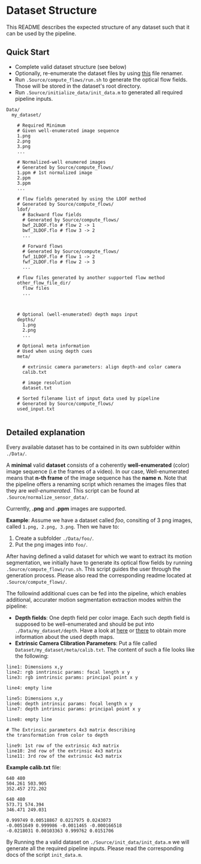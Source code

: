 # Dataset Structure

This README describes the expected structure of any dataset such that it can be used by the pipeline.

## Quick Start

+ Complete valid dataset structure (see below)
+ Optionally, re-enumerate the dataset files by using [this](https://github.com/simplay/file_renamer/blob/master/renamer.rb) file renamer.
+ Run `.Source/compute_flows/run.sh` to generate the optical flow fields. Those will be stored in the dataset's root directory.
+ Run `.Source/initialize_data/init_data.m` to generated all required pipeline inputs. 

```
Data/
  my_dataset/
  
    # Required Minimum
    # Given well-enumerated image sequence
    1.png
    2.png
    3.png
    ...
    
    # Normalized-well enumered images
    # Generated by Source/compute_flows/
    1.ppm # 1st normalized image
    2.ppm
    3.ppm
    ...
    
    # flow fields generated by using the LDOF method
    # Generated by Source/compute_flows/
    ldof/
      # Backward flow fields
      # Generated by Source/compute_flows/
      bwf_2LDOF.flo # flow 2 -> 1
      bwf_3LDOF.flo # flow 3 -> 2
      ...
    
      # Forward flows
      # Generated by Source/compute_flows/
      fwf_1LDOF.flo # flow 1 -> 2
      fwf_2LDOF.flo # flow 2 -> 3
      ...
    
    # flow files generated by another supported flow method
    other_flow_file_dir/
      flow files
      ...
    
 
    
    # Optional (well-enumerated) depth maps input
    depths/
      1.png
      2.png
      ...
    
    # Optional meta information
    # Used when using depth cues
    meta/
      
      # extrinsic camera parameters: align depth-and color camera
      calib.txt
      
      # image resolution
      dataset.txt
  
    # Sorted filename list of input data used by pipeline
    # Generated by Source/compute_flows/
    used_input.txt  
    
```

## Detailed explanation

Every available dataset has to be contained in its own subfolder within `./Data/`. 

A **minimal** valid **dataset** consists of a coherently **well-enumerated** (color) image sequence (i.e the frames of a video).
In our case, Well-enumerated means that **n-th frame** of the image sequence has the **name** **n**.
Note that the pipeline offers a renaming script which renames the images files that they are _well-enumerated_.
This script can be found at `.Source/normalize_sensor_data/`.

Currently, **.png** and **.ppm** images are supported.

**Example**: Assume we have a dataset called _foo_, consiting of 3 png images, called `1.png, 2.png, 3.png`. 
Then we have to:

1. Create a subfolder `./Data/foo/`.
2. Put the png images into `foo/`.
 
After having defined a valid dataset for which we want to extract its motion segmentation, we initially have to generate its optical flow fields by running `.Source/compute_flows/run.sh`. This script guides the user through the generation process. Please also read the corresponding readme located at `.Source/compute_flows/`.

The followind additional cues can be fed into the pipeline, which enables additional, accurater motion segmentation extraction modes within the pipeline:

+ **Depth fields**: One depth field per color image. Each such depth field is supposed to be well-enumerated and should be put into `./Data/my_dataset/depth`. Have a look at [here](http://www.ais.uni-bonn.de/download/objecttracking.html) or [there](http://vision.in.tum.de/data/datasets/rgbd-dataset/file_formats) to obtain more information about the used depth maps.
+ **Extrinsic Camera Clibration Parameters**: Put a file called `Dataset/my_dataset/meta/calib.txt`. The content of such a file looks like the following:

```
line1: Dimensions x,y
line2: rgb inntrinsic params: focal length x y
line3: rgb inntrinsic params: principal point x y

line4: empty line

line5: Dimensions x,y
line6: depth intrinsic params: focal length x y
line7: depth intrinsic params: principal point x y

line8: empty line

# The Extrinsic parameters 4x3 matrix describing
the transformation from color to depth

line9: 1st row of the extrinsic 4x3 matrix
line10: 2nd row of the extrinsic 4x3 matrix
line11: 3rd row of the extrinsic 4x3 matrix

```

**Example calib.txt** file: 

```
640 480
504.261 503.905
352.457 272.202

640 480
573.71 574.394
346.471 249.031

0.999749 0.00518867 0.0217975 0.0243073
-0.0051649 0.999986 -0.0011465 -0.000166518
-0.0218031 0.00103363 0.999762 0.0151706

```

By Running the a valid dataset on `./Source/init_data/init_data.m` we will generate all the required pipeline inputs. Please read the corresponding docs of the script `init_data.m`. 
